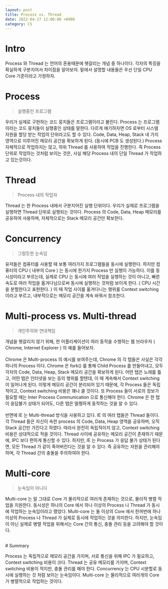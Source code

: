 ```yaml
---
layout: post
title: Process vs. Thread
date: 2022-04-27 12:00:00 +0900
category: CS
---
```


# Intro

Process 와 Thread 는 언어의 혼용때문에 헷갈리는 개념 중 하나이다.
각자의 특징을 확실하게 구분지어서 차이점을 알아보자.
밑에서 설명할 내용들은 우선 단일 CPU Core 기준이라고 가정하자.

# Process

> 실행중인 프로그램

우리가 실제로 구현하는 코드 뭉치들은 프로그램이라고 불린다.
Process 는 프로그램이라는 코드 뭉치들이 실행중인 상태를 말한다.
다르게 얘기하자면 OS 로부터 시스템 자원을 할당 받는 작업의 단위라고도 할 수 있다.
Code, Data, Heap, Stack 네 가지 영역으로 이루어진 메모리 공간을 확보하게 된다. (동시에 PCB 도 생성된다.)
Process 자체적으로 작업하지는 않고, 하위 Thread 를 사용하여 작업을 진행한다.
즉 Process 단위로 작업하는 것처럼 보이는 것은, 사실 해당 Process 내의 단일 Thread 가 작업하고 있는것이다.

# Thread

> Process 내의 작업자

Thread 는 한 Process 내에서 구분지어진 실행 단위이다.
우리가 실제로 프로그램을 실행하면 Thread 단위로 실행되는 것이다.
Process 의 Code, Data, Heap 메모리를 공유하여 사용하며, 자체적으로는 Stack 메모리 공간만 확보한다.

# Concurrency

> 그럴듯한 눈속임

유저들은 컴퓨터를 사용할 때 보통 여러가지 프로그램들을 동시에 실행한다.
하지만 컴퓨터의 CPU ( 내부의 Core ) 는 동시에 한가지 Process 만 실행이 가능하다.
이를 동시성이라고 부르는데, 실제로 CPU 는 동시에 여러 작업을 실행하는 것이 아니고,
빠른 속도로 여러 작업을 옮겨다님으로써 동시에 실행하는 것처럼 보이게 한다. ( CPU 시간을 분할한다고 표현한다. )
이 때 작업 사이를 옮겨다니는 행위를 Context switching 이라고 부르고, 내부적으로는 메모리 공간을 계속 바꿔서 참조한다.

# Multi-process vs. Multi-thread

> 개인주의와 연대책임

개념을 헷갈리지 않기 위해, 한 어플리케이션이 여러 동작을 수행하는 웹 브라우저 ( Chrome, Internet Explorer ) 의 예를 들어보자.
<br/><br/>
Chrome 은 Multi-process 의 예시를 보여주는데, Chrome 의 각 탭들은 사실은 각각 하나의 Process 이다.
Chrome 은 fork() 를 통해 Child Process 를 만들어내고, 모두 각자의 Code, Data, Heap, Stack 메모리 공간을 확보하게 된다.
어떤 탭은 노래를 틀고, 어떤 탭은 인터넷을 보는 등의 행위를 할텐데, 이 때 계속해서 Context switching 이 일어나게 된다.
이렇게 메모리 공간이 분리되어 있기 때문에, 각 Process 들은 독립적이고, Context switching 비용은 꽤나 클 것이다.
또 Process 들이 서로의 정보가 필요할 때는 Inter Process Communication 으로 통신해야 한다.
Chrome 은 한 탭이 응답불가 상태가 되어도, 다른 탭은 멀쩡하게 동작하는 것을 알 수 있다.
<br/><br/>
반면에 IE 는 Multi-thread 방식을 사용하고 있다. IE 의 여러 탭들은 Thread 들이다.
각 Thread 들은 자신이 속한 process 의 Code, Data, Heap 영역을 공유하며, 오직 Stack 공간만 가진다고 하였다.
따라서 완전히 독립적이지 않고, Context switching 비용은 상대적으로 적을 것이다.
Thread 사이에 공유하는 메모리 공간이 존재하기 때문에, IPC 보다 편하게 통신할 수 있다.
하지만, IE 는 Process 가 응답 불가 상태가 된다면, 모든 Thread 가 같이 죽어버린다는 것을 알 수 있다.
즉 공유하는 자원을 관리해야하며, 각 Thread 간의 충돌을 주의하여야 한다.

# Multi-core

> 눈속임이 아니다

Multi-core 는 말 그대로 Core 가 물리적으로 여러개 존재하는 것으로, 물리적 병렬 작업을 지원한다.
동시성은 하나의 Core 에서 하나 이상의 Process 나 Thread 가 동시에 작업하는 눈속임이라고 했었다.
Multi-core 는 둘 이상의 Core 에서 한꺼번에 하나 이상의 Process 나 Thread 가 실제로 동시에 작업하는 것을 의미한다.
하지만, 눈속임이 아닌 실제로 병렬 작업을 위해서는 Core 간의 통신, 충돌 관리 등을 고려해야 할 것이다.


<br/>
# Summary

Process 는 독립적으로 메모리 공간을 가지며, 서로 통신을 위해 IPC 가 필요하고, Context switching 비용이 크다.
Thread 는 공유 메모리를 가지며, Context switching 비용이 적지만, 충돌 관리를 해야 한다.
Concurrency 는 CPU 시분할로 동시에 실행하는 것 처럼 보이는 눈속임이다.
Multi-core 는 물리적으로 여러개의 Core 가 병렬적으로 작업하는 것이다.